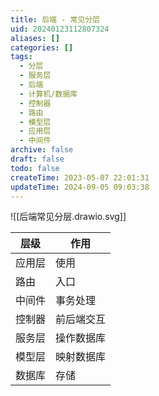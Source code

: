 ```yaml
---
title: 后端 - 常见分层
uid: 20240123112807324
aliases: []
categories: []
tags:
  - 分层
  - 服务层
  - 后端
  - 计算机/数据库
  - 控制器
  - 路由
  - 模型层
  - 应用层
  - 中间件
archive: false
draft: false
todo: false
createTime: 2023-05-07 22:01:31
updateTime: 2024-09-05 09:03:38
---
```


![[后端常见分层.drawio.svg]]

| 层级   | 作用       |
| ------ | ---------- |
| 应用层 | 使用       |
| 路由   | 入口       |
| 中间件 | 事务处理   |
| 控制器 | 前后端交互 |
| 服务层 | 操作数据库 |
| 模型层 | 映射数据库 |
| 数据库 | 存储       |
